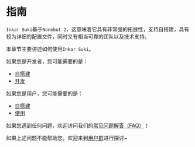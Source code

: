 # 指南

`Inkar Suki`基于`Nonebot 2`，这意味着它具有非常强的拓展性，支持自搭建，具有较为详细的配置文件，同时又有相当可靠的团队以及技术支持。

本章节主要讲述如何使用`Inkar Suki`。

如果您是开发者，您可能需要的是：
* [自搭建](/build)
* [开发](/develop)

如果您是用户，您可能需要的是：
* [自搭建](/build)
* [使用](/usage)

如果您遇到任何问题，欢迎访问我们的[常见问题解答（FAQ）](/faq)！

如果上述问题不能帮助您，欢迎来到[用户群](http://qm.qq.com/cgi-bin/qm/qr?_wv=1027&k=1AeM7W5zCz34kq0OSWzEkBn96cU52ml-&authKey=RKa4ldeu8D%2F59RyUhdjJtahBv98CpFdsW%2F8foQsh62QwYm69Zv0GfWyYAYXUsJJ0&noverify=0&group_code=650495414)进行探讨~